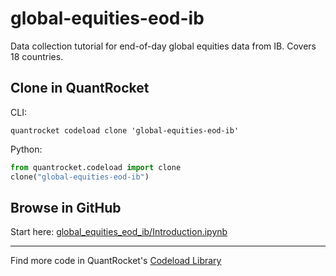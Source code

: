 # global-equities-eod-ib

Data collection tutorial for end-of-day global equities data from IB. Covers 18 countries.

## Clone in QuantRocket

CLI:

```shell
quantrocket codeload clone 'global-equities-eod-ib'
```

Python:

```python
from quantrocket.codeload import clone
clone("global-equities-eod-ib")
```

## Browse in GitHub

Start here: [global_equities_eod_ib/Introduction.ipynb](global_equities_eod_ib/Introduction.ipynb)

***

Find more code in QuantRocket's [Codeload Library](https://www.quantrocket.com/code/)
